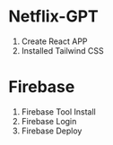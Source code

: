 # Netflix-GPT

1. Create React APP
2. Installed Tailwind CSS

# Firebase

1. Firebase Tool Install
2. Firebase Login
3. Firebase Deploy
